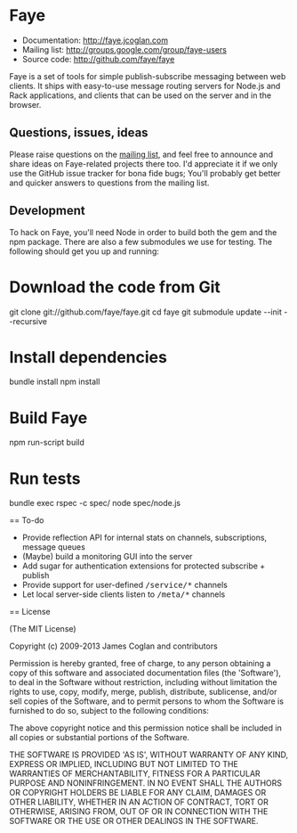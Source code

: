 # Faye

* Documentation: http://faye.jcoglan.com
* Mailing list: http://groups.google.com/group/faye-users
* Source code: http://github.com/faye/faye

Faye is a set of tools for simple publish-subscribe messaging between web
clients. It ships with easy-to-use message routing servers for Node.js and Rack
applications, and clients that can be used on the server and in the browser.


## Questions, issues, ideas

Please raise questions on the [mailing
list](http://groups.google.com/group/faye-users), and feel free to announce and
share ideas on Faye-related projects there too. I'd appreciate it if we only use
the GitHub issue tracker for bona fide bugs; You'll probably get better and
quicker answers to questions from the mailing list.


## Development

To hack on Faye, you'll need Node in order to build both the gem and the npm
package. There are also a few submodules we use for testing. The following
should get you up and running:

  # Download the code from Git
  git clone git://github.com/faye/faye.git
  cd faye
  git submodule update --init --recursive
  
  # Install dependencies
  bundle install
  npm install
  
  # Build Faye
  npm run-script build
  
  # Run tests
  bundle exec rspec -c spec/
  node spec/node.js


== To-do

* Provide reflection API for internal stats on channels, subscriptions, message queues
* (Maybe) build a monitoring GUI into the server
* Add sugar for authentication extensions for protected subscribe + publish
* Provide support for user-defined <tt>/service/*</tt> channels
* Let local server-side clients listen to <tt>/meta/*</tt> channels


== License

(The MIT License)

Copyright (c) 2009-2013 James Coglan and contributors

Permission is hereby granted, free of charge, to any person obtaining a copy of
this software and associated documentation files (the 'Software'), to deal in
the Software without restriction, including without limitation the rights to
use, copy, modify, merge, publish, distribute, sublicense, and/or sell copies of
the Software, and to permit persons to whom the Software is furnished to do so,
subject to the following conditions:

The above copyright notice and this permission notice shall be included in all
copies or substantial portions of the Software.

THE SOFTWARE IS PROVIDED 'AS IS', WITHOUT WARRANTY OF ANY KIND, EXPRESS OR
IMPLIED, INCLUDING BUT NOT LIMITED TO THE WARRANTIES OF MERCHANTABILITY, FITNESS
FOR A PARTICULAR PURPOSE AND NONINFRINGEMENT. IN NO EVENT SHALL THE AUTHORS OR
COPYRIGHT HOLDERS BE LIABLE FOR ANY CLAIM, DAMAGES OR OTHER LIABILITY, WHETHER
IN AN ACTION OF CONTRACT, TORT OR OTHERWISE, ARISING FROM, OUT OF OR IN
CONNECTION WITH THE SOFTWARE OR THE USE OR OTHER DEALINGS IN THE SOFTWARE.


